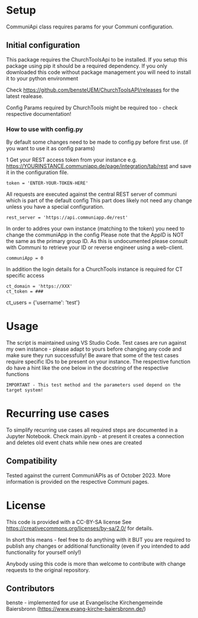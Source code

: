 # Setup

CommuniApi class requires params for your Communi configuration.

## Initial configuration
This package requires the ChurchToolsApi to be installed.
If you setup this package using pip it should be a required dependency.
If you only downloaded this code without package management you will need to install it to your python environment

Check https://github.com/bensteUEM/ChurchToolsAPI/releases for the latest realease.

Config Params required by ChurchTools might be required too - check respective documentation!

### How to use with config.py
By default some changes need to be made to config.py before first use.
(if you want to use it as config params)

1 Get your REST access token from your instance
e.g. https://YOURINSTANCE.communiapp.de/page/integration/tab/rest
and save it in the configuration file.
```
token = 'ENTER-YOUR-TOKEN-HERE'
```
All requests are executed against the central REST server of communi which is part of the default config
This part does likely not need any change unless you have a special configuration.
```
rest_server = 'https://api.communiapp.de/rest'
```
In order to addres your own instance (matching to the token) you need to change the communiApp in the config
Please note that the AppID is NOT the same as the primary group ID. As this is undocumented please consult with Communi to retrieve your ID or reverse engineer using a web-client.
```
communiApp = 0
```

In addition the login details for a ChurchTools instance is required for CT specific access
```
ct_domain = 'https://XXX'
ct_token = ###
```

ct_users = {'username': 'test'}

# Usage

The script is maintained using VS Studio Code.
Test cases are run against my own instance - please adapt to yours before changing any code and make sure they run successfully!
Be aware that some of the test cases require specific IDs to be present on your instance.
The respective function do have a hint like the one below in the docstring of the respective functions
```
IMPORTANT - This test method and the parameters used depend on the target system!
```

# Recurring use cases
To simplify recurring use cases all required steps are documented in a Jupyter Notebook.
Check main.ipynb - at present it creates a connection and deletes old event chats while new ones are created

## Compatibility

Tested against the current CommuniAPIs as of October 2023.
More information is provided on the respective Communi pages.

# License

This code is provided with a CC-BY-SA license
See https://creativecommons.org/licenses/by-sa/2.0/ for details.

In short this means - feel free to do anything with it
BUT you are required to publish any changes or additional functionality (even if you intended to add functionality for
yourself only!)

Anybody using this code is more than welcome to contribute with change requests to the original repository.

## Contributors 
benste - implemented for use at Evangelische Kirchengemeinde Baiersbronn (https://www.evang-kirche-baiersbronn.de/)